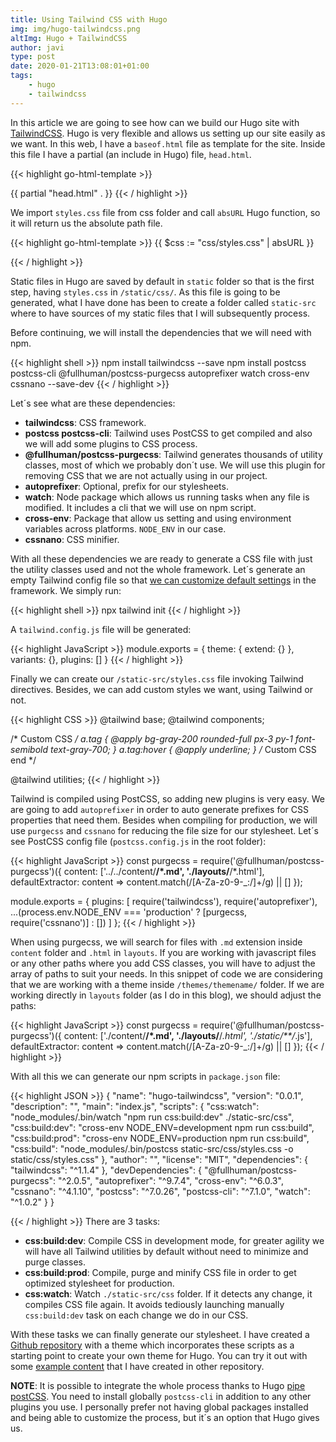 ```yaml
---
title: Using Tailwind CSS with Hugo
img: img/hugo-tailwindcss.png
altImg: Hugo + TailwindCSS
author: javi
type: post
date: 2020-01-21T13:08:01+01:00
tags:
    - hugo
    - tailwindcss
---
```


In this article we are going to see how can we build our Hugo site with [TailwindCSS][1]. Hugo is very flexible and
allows us setting up our site easily as we want. In this web, I have a `baseof.html` file as template for the site. Inside
this file I have a partial (an include in Hugo) file, `head.html`.

{{< highlight go-html-template >}}

<!doctype html>
<html lang="es">
<head>
    {{ partial "head.html" . }}
</head>
<body></body>
</html>
{{< / highlight >}}

We import `styles.css` file from css folder and call `absURL` Hugo function, so it will return us the absolute path file.

{{< highlight go-html-template >}}
<meta charset="utf-8">
<meta name="viewport" content="width=device-width, initial-scale=1, shrink-to-fit=no">
{{ $css := "css/styles.css" | absURL }}
<link rel="stylesheet" href="{{ $css }}">
{{< / highlight >}}

Static files in Hugo are saved by default in `static` folder so that is the first step, having `styles.css` in
`/static/css/`. As this file is going to be generated, what I have done has been to create a
folder called `static-src` where to have sources of my static files that I will subsequently process.

Before continuing, we will install the dependencies that we will need with npm.

{{< highlight shell >}}
npm install tailwindcss --save
npm install postcss postcss-cli @fullhuman/postcss-purgecss autoprefixer watch cross-env cssnano --save-dev
{{< / highlight >}}

Let´s see what are these dependencies:

-   **tailwindcss**: CSS framework.
-   **postcss postcss-cli**: Tailwind uses PostCSS to get compiled and also we will add some plugins to CSS process.
-   **@fullhuman/postcss-purgecss**: Tailwind generates thousands of utility classes, most of which we probably don´t
use. We will use this plugin for removing CSS that we are not actually using in our project. 
-   **autoprefixer**: Optional, prefix for our stylesheets.
-   **watch**: Node package which allows us running tasks when any file is modified. It includes a cli that we will use
on npm script.
-   **cross-env**: Package that allow us setting and using environment variables across platforms. `NODE_ENV` in our case.
-   **cssnano**: CSS minifier.

With all these dependencies we are ready to generate a CSS file with just the utility classes used and not the whole
framework. Let´s generate an empty Tailwind config file so that [we can customize default settings][2] in the framework.
We simply run:

{{< highlight shell >}}
npx tailwind init
{{< / highlight >}}

A `tailwind.config.js` file will be generated:

{{< highlight JavaScript >}}
module.exports = {
  theme: {
    extend: {}
  },
  variants: {},
  plugins: []
}
{{< / highlight >}}

Finally we can create our `/static-src/styles.css` file invoking Tailwind directives. Besides, we can add custom styles
we want, using Tailwind or not.

{{< highlight CSS >}}
@tailwind base;
@tailwind components;

/* Custom CSS */
a.tag {
    @apply bg-gray-200 rounded-full px-3 py-1 font-semibold text-gray-700;
}
a.tag:hover {
    @apply underline;
}
/* Custom CSS end */

@tailwind utilities;
{{< / highlight >}}

Tailwind is compiled using PostCSS, so adding new plugins is very easy. We are going to add `autoprefixer` in order to
auto generate prefixes for CSS properties that need them. Besides when compiling for production, we will use `purgecss`
and `cssnano` for reducing the file size for our stylesheet. Let´s see PostCSS config file (`postcss.config.js` in the
root folder):

{{< highlight JavaScript >}}
const purgecss = require('@fullhuman/postcss-purgecss')({
    content: ['../../content/**/*.md', './layouts/**/*.html'],
    defaultExtractor: content => content.match(/[A-Za-z0-9-_:/]+/g) || []
});

module.exports = {
    plugins: [
        require('tailwindcss'),
        require('autoprefixer'),
        ...(process.env.NODE_ENV === 'production' ? [purgecss, require('cssnano')] : [])
    ]
};
{{< / highlight >}}

When using purgecss, we will search for files with `.md` extension inside `content` folder and `.html` in `layouts`. If
you are working with javascript files or any other paths where you add CSS classes, you will have to adjust the array of
paths to suit your needs. In this snippet of code we are considering that we are working with a theme inside
`/themes/themename/` folder. If we are working directly in `layouts` folder (as I do in this blog), we should adjust the
paths:

{{< highlight JavaScript >}}
const purgecss = require('@fullhuman/postcss-purgecss')({
    content: ['./content/**/*.md', './layouts/**/*.html', './static/**/*.js'],
    defaultExtractor: content => content.match(/[A-Za-z0-9-_:/]+/g) || []
});
{{< / highlight >}}

With all this we can generate our npm scripts in `package.json` file:

{{< highlight JSON >}}
{
  "name": "hugo-tailwindcss",
  "version": "0.0.1",
  "description": "",
  "main": "index.js",
  "scripts": {
    "css:watch": "node_modules/.bin/watch \"npm run css:build:dev\" ./static-src/css",
    "css:build:dev": "cross-env NODE_ENV=development npm run css:build",
    "css:build:prod": "cross-env NODE_ENV=production npm run css:build",
    "css:build": "node_modules/.bin/postcss static-src/css/styles.css -o static/css/styles.css"
  },
  "author": "",
  "license": "MIT",
  "dependencies": {
    "tailwindcss": "^1.1.4"
  },
  "devDependencies": {
    "@fullhuman/postcss-purgecss": "^2.0.5",
    "autoprefixer": "^9.7.4",
    "cross-env": "^6.0.3",
    "cssnano": "^4.1.10",
    "postcss": "^7.0.26",
    "postcss-cli": "^7.1.0",
    "watch": "^1.0.2"
  }
}

{{< / highlight >}}
There are 3 tasks:
- **css:build:dev**: Compile CSS in development mode, for greater agility we will have all Tailwind utilities by default
without need to minimize and purge classes.
- **css:build:prod**: Compile, purge and minify CSS file in order to get optimized stylesheet for production.
- **css:watch**: Watch `./static-src/css` folder. If it detects any change, it compiles CSS file again. It avoids tediously
launching manually `css:build:dev` task on each change we do in our CSS.

With these tasks we can finally generate our stylesheet. I have created a [Github repository][3] with a theme which 
incorporates these scripts as a starting point to create your own theme for Hugo. You can try it out with some [example
content][4] that I have created in other repository.

**NOTE**: It is possible to integrate the whole process thanks to Hugo [pipe postCSS][5]. You need to install globally
`postcss-cli` in addition to any other plugins you use. I personally prefer not having global packages installed and
being able to customize the process, but it´s an option that Hugo gives us.

 [1]: https://tailwindcss.com/
 [2]: https://tailwindcss.com/docs/configuration/#app
 [3]: https://github.com/javifm86/hugo-tailwindcss-starter
 [4]: https://github.com/javifm86/hugo-tailwindcss
 [5]: https://gohugo.io/hugo-pipes/postcss/
